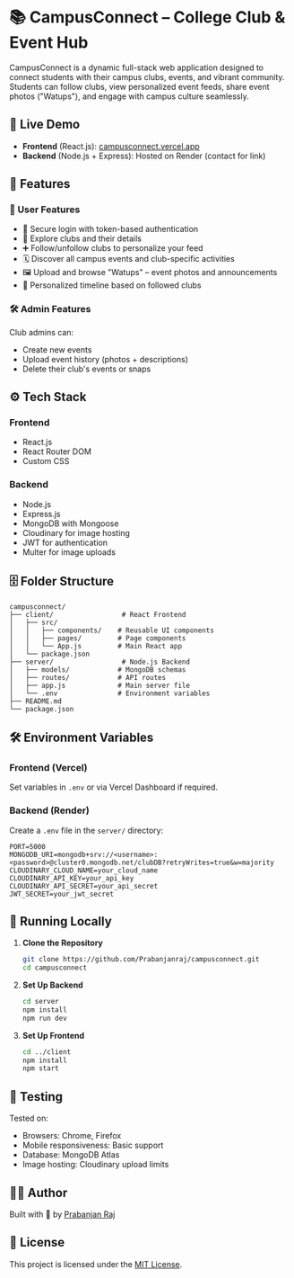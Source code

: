 # 📚 CampusConnect – College Club & Event Hub

CampusConnect is a dynamic full-stack web application designed to connect students with their campus clubs, events, and vibrant community. Students can follow clubs, view personalized event feeds, share event photos ("Watups"), and engage with campus culture seamlessly.

## 🔗 Live Demo
- **Frontend** (React.js): [campusconnect.vercel.app](https://campusconnect.vercel.app)
- **Backend** (Node.js + Express): Hosted on Render (contact for link)

## 🧩 Features

### 🎯 User Features
- 🔐 Secure login with token-based authentication
- 🏫 Explore clubs and their details
- ➕ Follow/unfollow clubs to personalize your feed
- 🗓️ Discover all campus events and club-specific activities
- 🖼️ Upload and browse "Watups" – event photos and announcements
- 📜 Personalized timeline based on followed clubs

### 🛠️ Admin Features
Club admins can:
- Create new events
- Upload event history (photos + descriptions)
- Delete their club's events or snaps

## ⚙️ Tech Stack

### Frontend
- React.js
- React Router DOM
- Custom CSS

### Backend
- Node.js
- Express.js
- MongoDB with Mongoose
- Cloudinary for image hosting
- JWT for authentication
- Multer for image uploads

## 🗄️ Folder Structure
```
campusconnect/
├── client/                 # React Frontend
│   ├── src/
│   │   ├── components/    # Reusable UI components
│   │   ├── pages/         # Page components
│   │   └── App.js         # Main React app
│   └── package.json
├── server/                 # Node.js Backend
│   ├── models/            # MongoDB schemas
│   ├── routes/            # API routes
│   ├── app.js             # Main server file
│   └── .env               # Environment variables
├── README.md
└── package.json
```

## 🛠️ Environment Variables

### Frontend (Vercel)
Set variables in `.env` or via Vercel Dashboard if required.

### Backend (Render)
Create a `.env` file in the `server/` directory:
```
PORT=5000
MONGODB_URI=mongodb+srv://<username>:<password>@cluster0.mongodb.net/clubDB?retryWrites=true&w=majority
CLOUDINARY_CLOUD_NAME=your_cloud_name
CLOUDINARY_API_KEY=your_api_key
CLOUDINARY_API_SECRET=your_api_secret
JWT_SECRET=your_jwt_secret
```

## 🚀 Running Locally

1. **Clone the Repository**
   ```bash
   git clone https://github.com/Prabanjanraj/campusconnect.git
   cd campusconnect
   ```

2. **Set Up Backend**
   ```bash
   cd server
   npm install
   npm run dev
   ```

3. **Set Up Frontend**
   ```bash
   cd ../client
   npm install
   npm start
   ```

## 🧪 Testing
Tested on:
- Browsers: Chrome, Firefox
- Mobile responsiveness: Basic support
- Database: MongoDB Atlas
- Image hosting: Cloudinary upload limits

## 🧑‍💻 Author
Built with 💙 by [Prabanjan Raj](https://github.com/Prabanjanraj)

## 📌 License
This project is licensed under the [MIT License](LICENSE).
